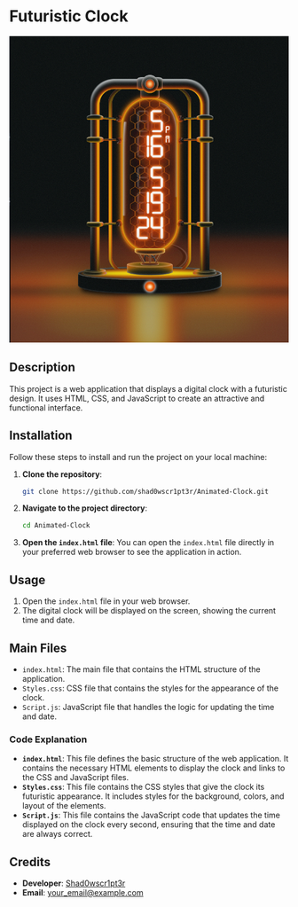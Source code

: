 # Futuristic Clock

![Project Preview](Image.png)

## Description

This project is a web application that displays a digital clock with a futuristic design. It uses HTML, CSS, and JavaScript to create an attractive and functional interface.

## Installation

Follow these steps to install and run the project on your local machine:

1. **Clone the repository**:
    ```bash
    git clone https://github.com/shad0wscr1pt3r/Animated-Clock.git
    ```
2. **Navigate to the project directory**:
    ```bash
    cd Animated-Clock
    ```
3. **Open the `index.html` file**:
    You can open the `index.html` file directly in your preferred web browser to see the application in action.

## Usage

1. Open the `index.html` file in your web browser.
2. The digital clock will be displayed on the screen, showing the current time and date.

## Main Files

- `index.html`: The main file that contains the HTML structure of the application.
- `Styles.css`: CSS file that contains the styles for the appearance of the clock.
- `Script.js`: JavaScript file that handles the logic for updating the time and date.

### Code Explanation

- **`index.html`**: This file defines the basic structure of the web application. It contains the necessary HTML elements to display the clock and links to the CSS and JavaScript files.
- **`Styles.css`**: This file contains the CSS styles that give the clock its futuristic appearance. It includes styles for the background, colors, and layout of the elements.
- **`Script.js`**: This file contains the JavaScript code that updates the time displayed on the clock every second, ensuring that the time and date are always correct.

## Credits

- **Developer**: [Shad0wscr1pt3r](https://github.com/shad0wscr1pt3r)
- **Email**: [your_email@example.com](mailto:juanantoniogutierrezhoyos0911@gmail.com)
